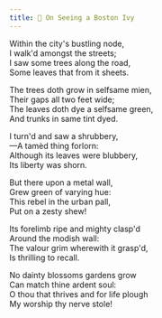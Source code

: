 ```yaml
---
title: 🍃 On Seeing a Boston Ivy
---
```


Within the city's bustling node,<br>
I walk'd amongst the streets;<br>
I saw some trees along the road,<br>
Some leaves that from it sheets.

The trees doth grow in selfsame mien,<br>
Their gaps all two feet wide;<br>
The leaves doth dye a selfsame green,<br>
And trunks in same tint dyed.

I turn'd and saw a shrubbery,<br>
—A tamèd thing forlorn:<br>
Although its leaves were blubbery,<br>
Its liberty was shorn.

But there upon a metal wall,<br>
Grew green of varying hue:<br>
This rebel in the urban pall,<br>
Put on a zesty shew!

Its forelimb ripe and mighty clasp'd<br>
Around the modish wall:<br>
The valour grim wherewith it grasp'd,<br>
Is thrilling to recall.

No dainty blossoms gardens grow<br>
Can match thine ardent soul:<br>
O thou that thrives and for life plough<br>
My worship thy nerve stole!
